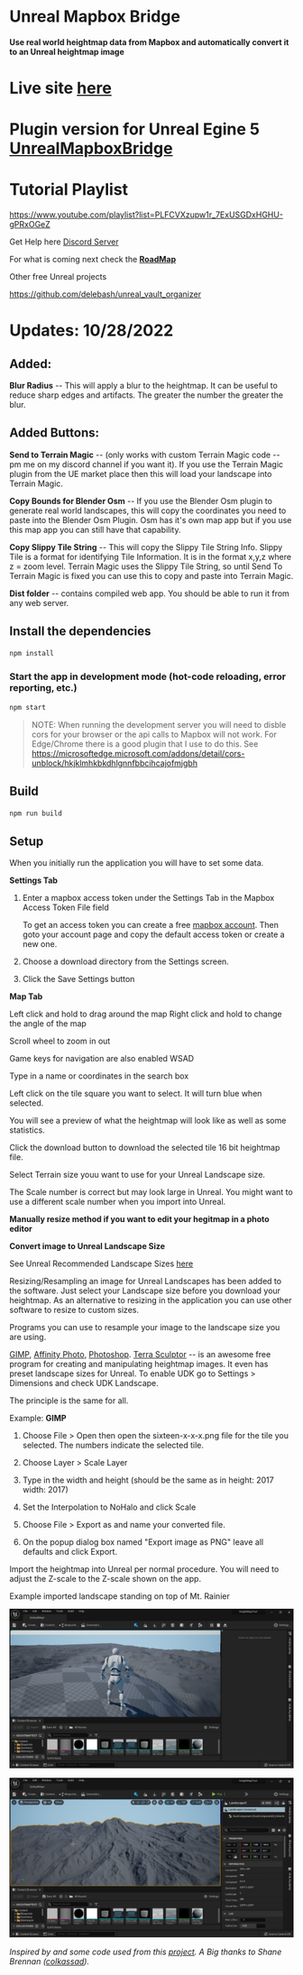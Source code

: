 # Unreal Mapbox Bridge 

#### Use real world heightmap data from Mapbox and automatically convert it to an Unreal heightmap image

# Live site [here](https://terrain.justgeektechs.com/)


# Plugin version for Unreal Egine 5 <a href="https://github.com/delebash/UnrealMapboxBridgePlugin" target="_blank">UnrealMapboxBridge</a>

# Tutorial Playlist

https://www.youtube.com/playlist?list=PLFCVXzupw1r_7ExUSGDxHGHU-gPRxOGeZ

Get Help here <a href="https://discord.gg/2WkHWNDf8q" target="_blank">Discord Server</a>

For what is coming next check the **<a href="https://trello.com/b/7jXYlo13/unreal-mapbox-bridge" target="_blank">RoadMap</a>**

Other free Unreal projects

https://github.com/delebash/unreal_vault_organizer


# Updates: 10/28/2022

## Added:

**Blur Radius** --  This will apply a blur to the heightmap.  It can be useful to reduce sharp edges and artifacts.  The greater the number the greater the blur.

## Added Buttons:

**Send to Terrain Magic** -- (only works with custom Terrain Magic code -- pm me on my discord channel if you want it).  If you use the Terrain Magic plugin from the UE market place then this will load your landscape into Terrain Magic.

**Copy Bounds for Blender Osm** -- If you use the Blender Osm plugin to generate real world landscapes, this will copy the coordinates you need to paste into the Blender Osm Plugin.  Osm has it's own map app but if you use this map app you can still have that capability.

**Copy Slippy Tile String** -- This will copy the Slippy Tile String Info.  Slippy Tile is a format for identifying Tile Information.  It is in the format x,y,z where z = zoom level.  Terrain Magic uses the Slippy Tile String, so until Send To Terrain Magic is fixed you can use this to copy and paste into Terrain Magic.

**Dist folder** -- contains compiled web app.  You should be able to run it from any web server.


## Install the dependencies
```bash
npm install
```

### Start the app in development mode (hot-code reloading, error reporting, etc.)

```bash
npm start
```

> NOTE:  When running the development server you will need to disble cors for your browser or the api calls to Mapbox will not work.  For Edge/Chrome there is a good plugin that I use to do this.  See https://microsoftedge.microsoft.com/addons/detail/cors-unblock/hkjklmhkbkdhlgnnfbbcihcajofmjgbh
> 

## Build
```bash
npm run build
```

## Setup

When you initially run the application you will have to set some data.

**Settings Tab**

1) Enter a mapbox access token under the Settings Tab in the Mapbox Access Token File field

    To get an access token you can create a free [mapbox account](https://www.mapbox.com/). Then goto your account page and copy the default access token or create a new one.

2) Choose a download directory from the Settings screen.

3) Click the Save Settings button

**Map Tab**

Left click and hold to drag around the map
Right click and hold to change the angle of the map

Scroll wheel to zoom in out

Game keys for navigation are also enabled WSAD

Type in a name or coordinates in the search box

Left click on the tile square you want to select. It will turn blue when selected.

You will see a preview of what the heightmap will look like as well as some statistics.

Click the download button to download the selected tile 16 bit heightmap file.

Select Terrain size youu want to use for your Unreal Landscape size.

The Scale number is correct but may look large in Unreal. You might want to use a different scale number when you import into Unreal.


**Manually resize method if you want to edit your hegitmap in a photo editor**

**Convert image to Unreal Landscape Size**

See Unreal Recommended Landscape Sizes [here](https://docs.unrealengine.com/4.27/en-US/BuildingWorlds/Landscape/TechnicalGuide/)

Resizing/Resampling an image for Unreal Landscapes has been added to the software.  Just select your Landscape size before you download your heightmap.  As an alternative to resizing in the application you can use other software to resize to custom sizes.

Programs you can use to resample your image to the landscape size you are using.

[GIMP](https://www.gimp.org/https://www.gimp.org/), [Affinity Photo](https://affinity.serif.com/en-us/photo/), [Photoshop](https://www.adobe.com/products/photoshop/landpa.html).
[Terra Sculptor](http://www.demenzunmedia.com/home/terresculptor/) -- is an awesome free program for creating and manipulating heightmap images.  It even has preset landscape sizes for Unreal.  To enable UDK go to Settings > Dimensions and check UDK Landscape.

The principle is the same for all. 

Example: **GIMP**

1) Choose File > Open then open the sixteen-x-x-x.png file for the tile you selected.  The numbers indicate the selected tile.

2) Choose Layer > Scale Layer
3) Type in the width and height (should be the same as in height: 2017 width: 2017)
4) Set the Interpolation to NoHalo and click Scale
5) Choose File > Export as and name your converted file.
6) On the popup dialog box named "Export image as PNG" leave all defaults and click Export.


Import the heightmap into Unreal per normal procedure.  You will need to adjust the Z-scale to the Z-scale shown on the app.

Example imported landscape standing on top of Mt. Rainier

![Mt. Rainier1](mt-rainier1.png)

![Mt. Rainier2](mt-rainier2.png)


*Inspired by and some code used from this [project](https://github.com/colkassad/terrain-rgb-height).  A Big thanks to Shane Brennan ([colkassad](https://github.com/colkassad)).*
